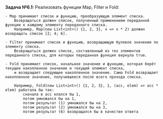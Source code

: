 ﻿**Задача №6.1:**
    Реализовать функции Map, Filter и Fold:

    - Map принимает список и функцию, преобразующую элемент списка.
        Возвращаться должен список, полученный применением переданной функции к каждому элементу переданного списка.
        Например, Map(new List<int>() {1, 2, 3}, x => x * 2) должен возвращать список [2; 4; 6].
    
    - Filter принимает список и функцию, возвращающую булевое значение по элементу списка.
        Возвращаться должен список, составленный из тех элементов переданного списка, для которых переданная функция вернула true.
    
    - Fold принимает список, начальное значение и функцию, которая берёт текущее накопленное значение и текущий элемент списка,
        и возвращает следующее накопленное значение. Сама Fold возвращает накопленное значение, получившееся после всего прохода списка.
        
        Например, Fold(new List<int>() {1, 2, 3}, 1, (acc, elem) => acc * elem) работала бы так:
            сначала в acc клался бы 1,
            потом умножался бы на 1,
            потом результат (1) умножался бы на 2,
            потом результат (2) умножался бы на 3,
            потом результат (6) возвращался бы в качестве ответа
